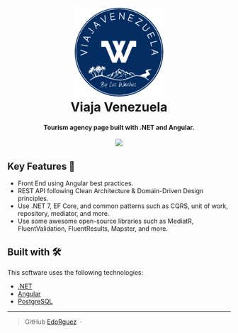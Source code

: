 
<h1 align="center">
  <br>
  <img src="https://github.com/EdoRguez/tourism-agency/blob/master/assets/logo.png?raw=true" alt="Viaja Venezuela" width="200">
  <br>
  Viaja Venezuela
  <br>
</h1>

<h4 align="center">Tourism agency page built with .NET and Angular.</h4>

<div align="center">
  <img src="https://github.com/EdoRguez/tourism-agency/blob/master/assets/page.gif" width="720">
</div>

## Key Features 🚀

* Front End using Angular best practices.
* REST API following Clean Architecture & Domain-Driven Design principles.
* Use .NET 7, EF Core, and common patterns such as CQRS, unit of work, repository, mediator, and more.
* Use some awesome open-source libraries such as MediatR, FluentValidation, FluentResults, Mapster, and more.

## Built with 🛠️

This software uses the following technologies:

- [.NET](https://dotnet.microsoft.com/en-us/)
- [Angular](https://angular.io/)
- [PostgreSQL](https://www.postgresql.org/)

---

> GitHub [EdoRguez](https://github.com/EdoRguez) &nbsp;&middot;&nbsp;

